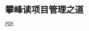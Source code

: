 # 攀峰读项目管理之道

[PDF](http://p319p95sa.bkt.clouddn.com/%E9%A1%B9%E7%9B%AE%E7%AE%A1%E7%90%86%E4%BF%AE%E7%82%BC%E4%B9%8B%E9%81%93%E8%AF%BB%E5%90%8E%E6%84%9F.pdf)
